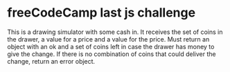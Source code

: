 # freeCodeCamp last js challenge

This is a drawing simulator with some cash in. It receives the set of coins in the drawer, a value for a price and a 
value for the price. Must return an object with an  ok and a set of coins left in case the drawer has money to give the change.
If there is no combination of coins that could deliver the change, return an error object.
